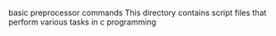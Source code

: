 basic preprocessor commands
This directory contains script files that perform various tasks in c programming

